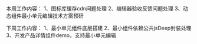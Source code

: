 本周工作内容：
1、图标库缓存cdn问题处理
2、编辑器验收反馈问题处理
3、动态组件最小单元编辑技术方案预研

下周工作内容：
1、最小单元组件底层搭建
2、最小组件依赖公共jsDeep封装处理
3、开发产品详情组件demo，支持最小单元编辑